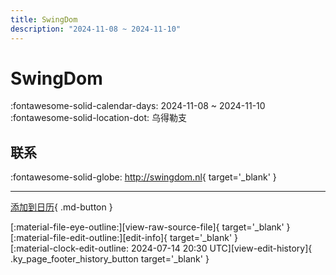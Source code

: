 ```yaml
---
title: SwingDom
description: "2024-11-08 ~ 2024-11-10"
---
```


# SwingDom 

:fontawesome-solid-calendar-days: 2024-11-08 ~ 2024-11-10  
:fontawesome-solid-location-dot: 乌得勒支  

## 联系

:fontawesome-solid-globe: <http://swingdom.nl>{ target='_blank' }  

---

[添加到日历](https://swing.news/ics/zh-Hans/2024/nl_NL/swing-dom-2024.ics){ .md-button }

<div class="ky_page_footer" markdown>
<div class="ky_page_footer_trailing" markdown="span">
[:material-file-eye-outline:][view-raw-source-file]{ target='_blank' }
[:material-file-edit-outline:][edit-info]{ target='_blank' }
</div>
<div class="ky_page_footer_leading" markdown="span">
[:material-clock-edit-outline: 2024-07-14 20:30 UTC][view-edit-history]{ .ky_page_footer_history_button target='_blank' }
</div>
</div>

[view-raw-source-file]: https://github.com/swingdance/events/blob/main/2024/nl_NL/swing-dom-2024.json "查看原始源文件"
[edit-info]: https://github.com/swingdance/events/issues/new?assignees=&labels=update+event&projects=&template=03-update_entity.yml&title=%5B2024%2Fnl_NL%5D%20SwingDom&region=nl_NL&year=2024&id=swing-dom-2024&name=SwingDom&org_id= "编辑信息"

[view-edit-history]: https://github.com/swingdance/events/commits/main/2024/nl_NL/swing-dom-2024.json "查看编辑历史"

